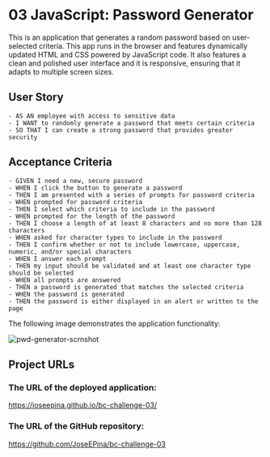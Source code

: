 # 03 JavaScript: Password Generator

This is an application that generates a random password based on user-selected criteria. This app runs in the browser and features dynamically updated HTML and CSS powered by  JavaScript code. It also features a clean and polished user interface and it is responsive, ensuring that it adapts to multiple screen sizes.

## User Story

```
- AS AN employee with access to sensitive data
- I WANT to randomly generate a password that meets certain criteria
- SO THAT I can create a strong password that provides greater security
```

## Acceptance Criteria

```
- GIVEN I need a new, secure password
- WHEN I click the button to generate a password
- THEN I am presented with a series of prompts for password criteria
- WHEN prompted for password criteria
- THEN I select which criteria to include in the password
- WHEN prompted for the length of the password
- THEN I choose a length of at least 8 characters and no more than 128 characters
- WHEN asked for character types to include in the password
- THEN I confirm whether or not to include lowercase, uppercase, numeric, and/or special characters
- WHEN I answer each prompt
- THEN my input should be validated and at least one character type should be selected
- WHEN all prompts are answered
- THEN a password is generated that matches the selected criteria
- WHEN the password is generated
- THEN the password is either displayed in an alert or written to the page
```

The following image demonstrates the application functionality:

![pwd-generator-scrnshot](https://user-images.githubusercontent.com/86281203/129141302-ee05fa38-c1d9-488b-a28b-1131762779f6.png)


## Project URLs

 ### The URL of the deployed application: 
 https://joseepina.github.io/bc-challenge-03/

 ### The URL of the GitHub repository: 
 https://github.com/JoseEPina/bc-challenge-03
